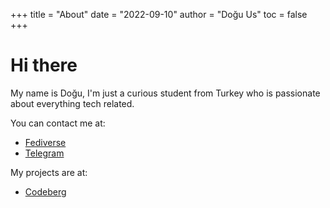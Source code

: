 +++
title = "About"
date = "2022-09-10"
author = "Doğu Us"
toc = false
+++

# Hi there

My name is Doğu, I'm just a curious student from Turkey who is passionate about everything tech related.

You can contact me at:

- [Fediverse](https://fosstodon.org/@usdogu)
- [Telegram](https://t.me/c25dbb82028af8907c3a402fa0c2780d)

My projects are at:
- [Codeberg](https://codeberg.org/usdogu)